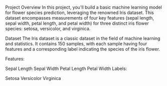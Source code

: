 Project Overview
In this project, you'll build a basic machine learning model for flower species prediction, leveraging the renowned Iris dataset. This dataset encompasses measurements of four key features (sepal length, sepal width, petal length, and petal width) for three distinct iris flower species: setosa, versicolor, and virginica.

Dataset
The Iris dataset is a classic dataset in the field of machine learning and statistics. It contains 150 samples, with each sample having four features and a corresponding label indicating the species of the iris flower.

Features:

Sepal Length
Sepal Width
Petal Length
Petal Width
Labels:

Setosa
Versicolor
Virginica
